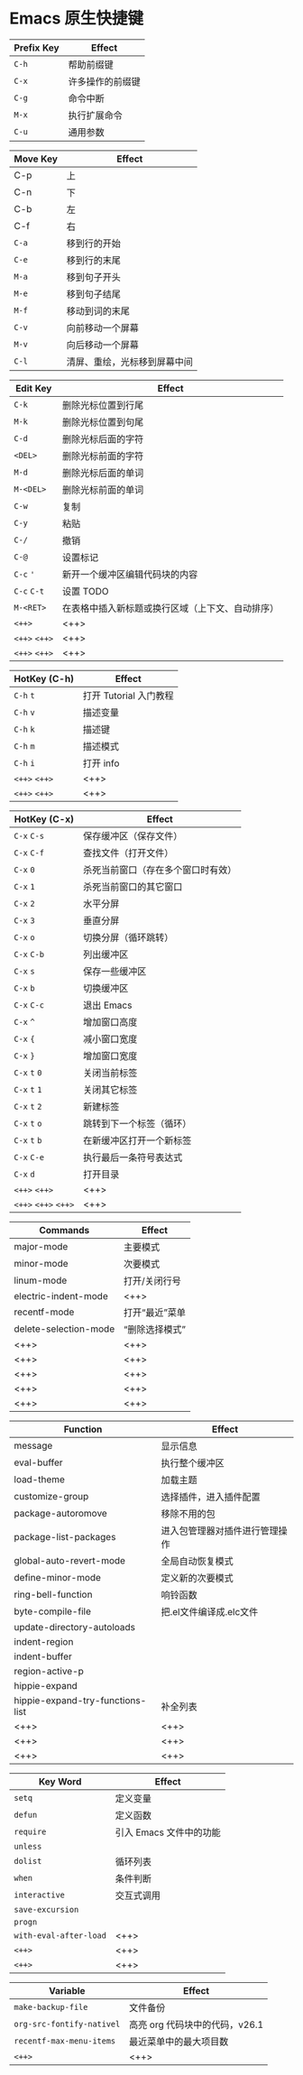 # Emacs 原生快捷键

| Prefix Key | Effect           |
|------------|------------------|
| `C-h`      | 帮助前缀键       |
| `C-x`      | 许多操作的前缀键 |
| `C-g`      | 命令中断         |
| `M-x`      | 执行扩展命令     |
| `C-u`      | 通用参数         |

| Move Key | Effect                       |
|----------|------------------------------|
| C-p      | 上                           |
| C-n      | 下                           |
| C-b      | 左                           |
| C-f      | 右                           |
| `C-a`    | 移到行的开始                 |
| `C-e`    | 移到行的末尾                 |
| `M-a`    | 移到句子开头                 |
| `M-e`    | 移到句子结尾                 |
| `M-f`    | 移动到词的末尾               |
| `C-v`    | 向前移动一个屏幕             |
| `M-v`    | 向后移动一个屏幕             |
| `C-l`    | 清屏、重绘，光标移到屏幕中间 |

| Edit Key      | Effect                                           |
|---------------|--------------------------------------------------|
| `C-k`         | 删除光标位置到行尾                               |
| `M-k`         | 删除光标位置到句尾                               |
| `C-d`         | 删除光标后面的字符                               |
| `<DEL>`       | 删除光标前面的字符                               |
| `M-d`         | 删除光标后面的单词                               |
| `M-<DEL>`     | 删除光标前面的单词                               |
| `C-w`         | 复制                                             |
| `C-y`         | 粘贴                                             |
| `C-/`         | 撤销                                             |
| `C-@`         | 设置标记                                         |
| `C-c` `'`     | 新开一个缓冲区编辑代码块的内容                   |
| `C-c` `C-t`   | 设置 TODO                                        |
| `M-<RET>`     | 在表格中插入新标题或换行区域（上下文、自动排序） |
| `<++>`        | <++>                                             |
| `<++>` `<++>` | <++>                                             |
| `<++>` `<++>` | <++>                                             |


| HotKey (C-h)  | Effect                 |
|---------------|------------------------|
| `C-h` `t`     | 打开 Tutorial 入门教程 |
| `C-h` `v`     | 描述变量               |
| `C-h` `k`     | 描述键                 |
| `C-h` `m`     | 描述模式               |
| `C-h` `i`     | 打开 info              |
| `<++>` `<++>` | <++>                   |
| `<++>` `<++>` | <++>                   |

| HotKey (C-x)         | Effect                             |
|----------------------|------------------------------------|
| `C-x` `C-s`          | 保存缓冲区（保存文件）             |
| `C-x` `C-f`          | 查找文件（打开文件）               |
| `C-x` `0`            | 杀死当前窗口（存在多个窗口时有效） |
| `C-x` `1`            | 杀死当前窗口的其它窗口             |
| `C-x` `2`            | 水平分屏                           |
| `C-x` `3`            | 垂直分屏                           |
| `C-x` `o`            | 切换分屏（循环跳转）               |
| `C-x` `C-b`          | 列出缓冲区                         |
| `C-x` `s`            | 保存一些缓冲区                     |
| `C-x` `b`            | 切换缓冲区                         |
| `C-x` `C-c`          | 退出 Emacs                         |
| `C-x` `^`            | 增加窗口高度                       |
| `C-x` `{`            | 减小窗口宽度                       |
| `C-x` `}`            | 增加窗口宽度                       |
| `C-x` `t` `0`        | 关闭当前标签                       |
| `C-x` `t` `1`        | 关闭其它标签                       |
| `C-x` `t` `2`        | 新建标签                           |
| `C-x` `t` `o`        | 跳转到下一个标签（循环）           |
| `C-x` `t` `b`        | 在新缓冲区打开一个新标签           |
| `C-x` `C-e`          | 执行最后一条符号表达式             |
| `C-x` `d`            | 打开目录                           |
| `<++>` `<++>`        | <++>                               |
| `<++>` `<++>` `<++>` | <++>                               |

| Commands              | Effect         |
|-----------------------|----------------|
| major-mode            | 主要模式       |
| minor-mode            | 次要模式       |
| linum-mode            | 打开/关闭行号  |
| electric-indent-mode  | <++>           |
| recentf-mode          | 打开“最近”菜单 |
| delete-selection-mode | “删除选择模式” |
| <++>                  | <++>           |
| <++>                  | <++>           |
| <++>                  | <++>           |
| <++>                  | <++>           |
| <++>                  | <++>           |

| Function                         | Effect                         |
|----------------------------------|--------------------------------|
| message                          | 显示信息                       |
| eval-buffer                      | 执行整个缓冲区                 |
| load-theme                       | 加载主题                       |
| customize-group                  | 选择插件，进入插件配置         |
| package-autoromove               | 移除不用的包                   |
| package-list-packages            | 进入包管理器对插件进行管理操作 |
| global-auto-revert-mode          | 全局自动恢复模式               |
| define-minor-mode                | 定义新的次要模式               |
| ring-bell-function               | 响铃函数                       |
| byte-compile-file                | 把.el文件编译成.elc文件        |
| update-directory-autoloads       |                                |
| indent-region                    |                                |
| indent-buffer                    |                                |
| region-active-p                  |                                |
| hippie-expand                    |                                |
| hippie-expand-try-functions-list | 补全列表                       |
| <++>                             | <++>                           |
| <++>                             | <++>                           |
| <++>                             | <++>                           |

| Key Word               | Effect                  |
|------------------------|-------------------------|
| `setq`                 | 定义变量                |
| `defun`                | 定义函数                |
| `require`              | 引入 Emacs 文件中的功能 |
| `unless`               |                         |
| `dolist`               | 循环列表                |
| `when`                 | 条件判断                |
| `interactive`          | 交互式调用              |
| `save-excursion`       |                         |
| `progn`                |                         |
| `with-eval-after-load` | <++>                    |
| `<++>`                 | <++>                    |
| `<++>`                 | <++>                    |

| Variable                  | Effect                         |
|---------------------------|--------------------------------|
| `make-backup-file`        | 文件备份                       |
| `org-src-fontify-nativel` | 高亮 org 代码块中的代码，v26.1 |
| `recentf-max-menu-items`  | 最近菜单中的最大项目数         |
| `<++>`                    | <++>                           |

